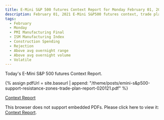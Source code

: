 ```yaml
---
title: E-Mini S&P 500 futures Context Report for Monday February 01, 2021
description: February 01, 2021 E-Mini S&P500 futures context, trade plan, key support and resistance zones, and volatility analysis.
tags:
  - February
  - Monday
  - PMI Manufacturing Final 
  - ISM Manufacturing Index 
  - Construction Spending 
  - Rejection
  - Above avg overnight range
  - Above avg overnight volume
  - Volatile
---
```


Today's E-Mini S&P 500 futures Context Report.

{% assign pdfUrl = site.baseurl | append: "/theme/posts/emini-s&p500-support-resistance-zones-trade-plan-report-020121.pdf" %}

<a href="{{pdfUrl}}">Context Report</a>

<object data="{{pdfUrl}}" type="application/pdf" width="700px" height="700px">
    <p>This browser does not support embedded PDFs. Please click here to view it: <a href="{{pdfUrl}}">Context Report</a>.</p>
</object>